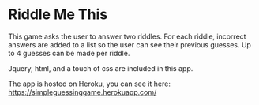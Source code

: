 Riddle Me This
==============
   
This game asks the user to answer two riddles. For each riddle, incorrect answers are added to a list so the user can see their previous guesses.  Up to 4 guesses can be made per riddle.

Jquery, html, and a touch of css are included in this app.

The app is hosted on Heroku, you can see it here:
https://simpleguessinggame.herokuapp.com/
